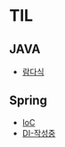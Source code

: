 # TIL

## JAVA
* [람다식](https://github.com/JeongseokNam/TIL/blob/main/java/%EB%9E%8C%EB%8B%A4%EC%8B%9D.md)

## Spring
* [IoC](https://github.com/JeongseokNam/TIL/blob/main/spring/IoC.md)
* [DI-작성중](https://github.com/JeongseokNam/TIL/blob/main/spring/DI.md)
